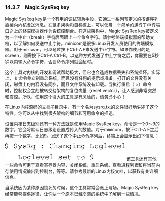 ### 14.3.7　Magic SysReq key

Magic SysReq key是一个有用的调试辅助手段，它通过一系列预定义的按键序列直接向内核发送消息。在很多架构和目标板上，可以使用一个简单的运行于串行端口之上的终端模拟器作为系统控制台。在这些架构中，Magic SysReq key被定义为一个中止（break）字符后面跟上一个命令字符。请参考终端模拟器的帮助文档，以了解如何发送中止字符。minicom是很多Linux开发人员使用的终端模拟器。对于minicom，可以通过按下Ctrl-A F来发送中止字符。如果你使用的是screen，则需按下Ctrl-A Ctrl-B。以这种方式发送了中止字符之后，你需要在5秒钟以内输入命令字符，否则命令序列就会超时。

这个工具对内核的开发和调试帮助极大，但它也会造成数据丢失和系统损坏。实际上， `b` 命令会立刻重启系统，而且没有任何的提示或准备。打开的文件没有关闭，磁盘上的内容没有同步，而且文件系统没有卸载。当执行重启（ `b` ）命令时，控制权会立刻被转交给架构的复位向量（reset vector），让人感到非常突然和震惊。所以，使用这个强大的工具是有风险的，请务必小心！

在Linux内核源码的文档子目录中，有一个名为sysrq.txt的文件很好地讲述了这个特性。你可以从中找到很多架构的细节和可用命令的描述。

设置内核日志级别还有一种方法就是使用Magic SysReq key。命令是一个0～9的数字，它会将默认日志级别设置成传入的数值。对于minicom，按下Ctrl-A F之后再按一个数字，比如9。发送了这个中止命令序列后，终端上会显示出如下信息：



![446.png](../images/446.png)
该工具还有其他一些命令可用于查看寄存器内容，关闭系统，重启系统，查看进程列表和将当前内存使用情况输出到控制台，等等。请参考最新的Linux内核文档，以获取有关详细信息。

当系统因为某种原因锁死的时候，这个工具常常会派上用场。Magic SysReq key经常能够提供途径，让你从一个原本已经崩溃的系统中了解到一些情况。

